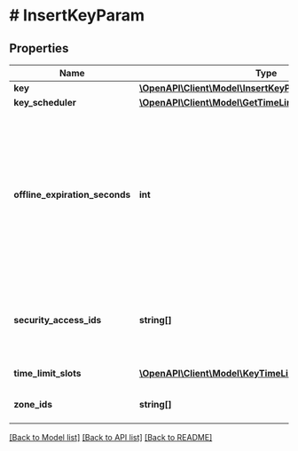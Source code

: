 # # InsertKeyParam

## Properties

Name | Type | Description | Notes
------------ | ------------- | ------------- | -------------
**key** | [**\OpenAPI\Client\Model\InsertKeyParamKey**](InsertKeyParamKey.md) |  | [optional]
**key_scheduler** | [**\OpenAPI\Client\Model\GetTimeLimitsResultKeyScheduler**](GetTimeLimitsResultKeyScheduler.md) |  | [optional]
**offline_expiration_seconds** | **int** | S50 Time key works offline in seconds. Zero &#x3D; unlimited offline access. Maximum is 16761540 seconds for key fob and 8726340 seconds for phone. | [optional]
**security_access_ids** | **string[]** | Security accesses which should be linked to the new key | [optional]
**time_limit_slots** | [**\OpenAPI\Client\Model\KeyTimeLimitSlot[]**](KeyTimeLimitSlot.md) | Time limit slots | [optional]
**zone_ids** | **string[]** | Zones the new key belongs to | [optional]

[[Back to Model list]](../../README.md#models) [[Back to API list]](../../README.md#endpoints) [[Back to README]](../../README.md)
